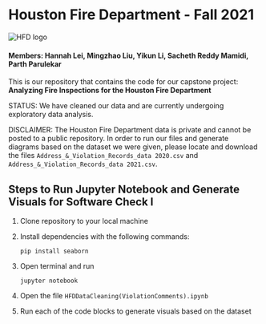 # Houston Fire Department - Fall 2021
![HFD logo](http://houstontx.gov/fire/indeximages/newlogo.jpg)

#### Members: Hannah Lei, Mingzhao Liu, Yikun Li, Sacheth Reddy Mamidi, Parth Parulekar

This is our repository that contains the code for our capstone project: <br /> **Analyzing Fire Inspections for the Houston Fire Department**

STATUS: We have cleaned our data and are currently undergoing exploratory data analysis. 

DISCLAIMER: The Houston Fire Department data is private and cannot be posted to a public repository. In order to run our files and generate diagrams based on the dataset we were given, please locate and download the files `Address_&_Violation_Records_data 2020.csv` and `Address_&_Violation_Records_data 2021.csv`.

## Steps to Run Jupyter Notebook and Generate Visuals for Software Check I 

1. Clone repository to your local machine
2. Install dependencies with the following commands:

      ```
      pip install seaborn
      ```

3. Open terminal and run 
      ```
      jupyter notebook
      ```
5. Open the file `HFDDataCleaning(ViolationComments).ipynb` 
6. Run each of the code blocks to generate visuals based on the dataset
